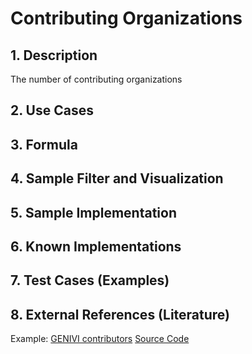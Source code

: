 # Contributing Organizations

## 1. Description
The number of contributing organizations

## 2. Use Cases

## 3. Formula

## 4. Sample Filter and Visualization

## 5. Sample Implementation

## 6. Known Implementations

## 7. Test Cases (Examples)

## 8. External References (Literature)
Example: [GENIVI contributors](https://docs.projects.genivi.org/kpi/2018_committers.html) [Source Code](https://github.com/GENIVI/admin_and_reporting/blob/master/get_all_genivi_repos.sh)
